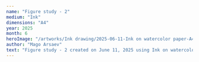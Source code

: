 ```yaml
---
name: "Figure study - 2"
medium: "Ink"
dimensions: "A4"
year: 2025
month: 6
heroImage: "/artworks/Ink drawing/2025-06-11-Ink on watercolor paper-A4-figure study-2.jpeg"
author: "Mago Arsaev"
text: "Figure study - 2 created on June 11, 2025 using Ink on watercolor paper, size A4."
---
```


